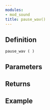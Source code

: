 ```yaml
---
modules:
- mod_sound
title: pause_wav()
---
```


## Definition

    pause_wav ( )

## Parameters

## Returns

## Example

```
```
